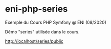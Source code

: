 # eni-php-series
Exemple du Cours PHP Symfony @ ENI (08/2020)

Démo "series" utilisée dans le cours.

[http://localhost/series/public](http://localhost/series/public)
